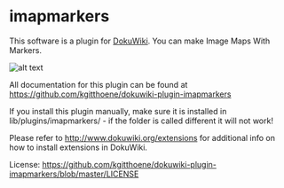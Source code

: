 # imapmarkers

This software is a plugin for [DokuWiki](https://www.dokuwiki.org/).
You can make Image Maps With Markers.

![alt text](https://github.com/[username]/[reponame]/blob/[branch]/image.jpg?raw=true)

All documentation for this plugin can be found at
https://github.com/kgitthoene/dokuwiki-plugin-imapmarkers

If you install this plugin manually, make sure it is installed in
lib/plugins/imapmarkers/ - if the folder is called different it
will not work!

Please refer to http://www.dokuwiki.org/extensions for additional info
on how to install extensions in DokuWiki.

License: https://github.com/kgitthoene/dokuwiki-plugin-imapmarkers/blob/master/LICENSE
